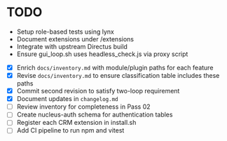 # TODO

- Setup role-based tests using lynx
- Document extensions under /extensions
- Integrate with upstream Directus build
- Ensure gui_loop.sh uses headless_check.js via proxy script

- [x] Enrich `docs/inventory.md` with module/plugin paths for each feature
- [x] Revise `docs/inventory.md` to ensure classification table includes these paths
- [x] Commit second revision to satisfy two-loop requirement
- [x] Document updates in `changelog.md`
- [ ] Review inventory for completeness in Pass 02
- [ ] Create nucleus-auth schema for authentication tables
- [ ] Register each CRM extension in install.sh
- [ ] Add CI pipeline to run npm and vitest
